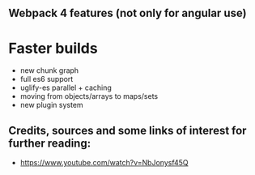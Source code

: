 Webpack 4 features (not only for angular use)
---

# Faster builds
 - new chunk graph
 - full es6 support
 - uglify-es parallel + caching
 - moving from objects/arrays to maps/sets
 - new plugin system
 


Credits, sources and some links of interest for further reading:
--
* https://www.youtube.com/watch?v=NbJonysf45Q

